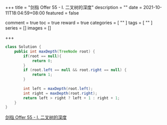 +++
title = "剑指 Offer 55 - I. 二叉树的深度"
description = ""
date = 2021-10-11T18:04:59+08:00
featured = false

comment = true
toc = true
reward = true
categories = [
  ""
]
tags = [
  ""
]
series = []
images = []

+++



```java
class Solution {
    public int maxDepth(TreeNode root) {
        if(root == null){
            return 0;
        }
        if (root.left == null && root.right == null) {
            return 1;
        }
        
        int left = maxDepth(root.left);
        int right = maxDepth(root.right);
        return left > right ? left + 1 : right + 1;
    }
}
```



[剑指 Offer 55 - I. 二叉树的深度](https://leetcode-cn.com/problems/er-cha-shu-de-shen-du-lcof/)


